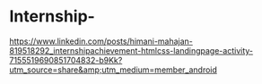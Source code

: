 # Internship-
https://www.linkedin.com/posts/himani-mahajan-819518292_internshipachievement-htmlcss-landingpage-activity-7155519690851704832-b9Kk?utm_source=share&amp;utm_medium=member_android
